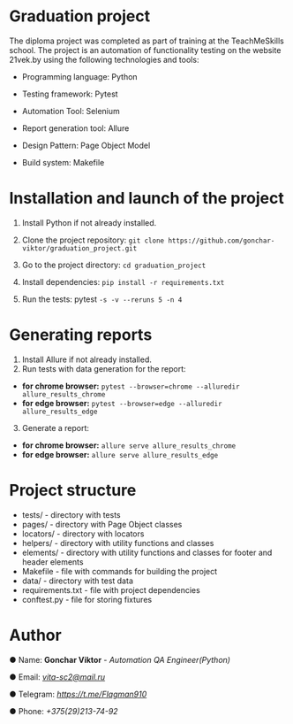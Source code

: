 # Graduation project
The diploma project was completed as part of training at the 
TeachMeSkills school. The project is an automation of 
functionality testing on the website 21vek.by using the 
following technologies and tools:

+ Programming language: Python

+ Testing framework: Pytest

+ Automation Tool: Selenium

+ Report generation tool: Allure

+ Design Pattern: Page Object Model

+ Build system: Makefile

# Installation and launch of the project
1. Install Python if not already installed.

2. Clone the project repository: `git clone https://github.com/gonchar-viktor/graduation_project.git`

3. Go to the project directory: `cd graduation_project`

4. Install dependencies: `pip install -r requirements.txt`

5. Run the tests: pytest `-s -v --reruns 5 -n 4`

# Generating reports
1. Install Allure if not already installed.
2. Run tests with data generation for the report:
+ **for chrome browser:**
`pytest --browser=chrome --alluredir allure_results_chrome`
+ **for edge browser:**
`pytest --browser=edge --alluredir allure_results_edge`
3. Generate a report: 
+ **for chrome browser:**
`allure serve allure_results_chrome`
+ **for edge browser:**
`allure serve allure_results_edge`

# Project structure
+ tests/ - directory with tests
+ pages/ - directory with Page Object classes
+ locators/ - directory with locators
+ helpers/ - directory with utility functions and classes
+ elements/ - directory with utility functions and classes for footer and header elements
+ Makefile - file with commands for building the project
+ data/ - directory with test data
+ requirements.txt - file with project dependencies
+ conftest.py - file for storing fixtures


# Author
● Name: **Gonchar Viktor** - *Automation QA Engineer(Python)*

● Email: *vita-sc2@mail.ru*

● Telegram: *https://t.me/Flagman910*

● Phone: *+375(29)213-74-92*